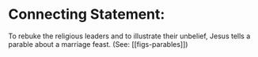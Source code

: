 # Connecting Statement:

To rebuke the religious leaders and to illustrate their unbelief, Jesus tells a parable about a marriage feast. (See: [[figs-parables]])